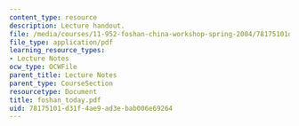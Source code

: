 ```yaml
---
content_type: resource
description: Lecture handout.
file: /media/courses/11-952-foshan-china-workshop-spring-2004/78175101d31f4ae9ad3ebab006e69264_foshan_today.pdf
file_type: application/pdf
learning_resource_types:
- Lecture Notes
ocw_type: OCWFile
parent_title: Lecture Notes
parent_type: CourseSection
resourcetype: Document
title: foshan_today.pdf
uid: 78175101-d31f-4ae9-ad3e-bab006e69264
---
```

